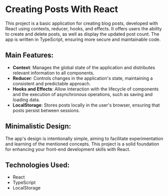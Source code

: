 # Creating Posts With React

This project is a basic application for creating blog posts, developed with React using contexts, reducer, hooks, and effects. It offers users the ability to create and delete posts, as well as display the updated post count. The app is written in TypeScript, ensuring more secure and maintainable code.

## Main Features:

- **Context**: Manages the global state of the application and distributes relevant information to all components.
- **Reducer**: Controls changes in the application's state, maintaining a consistent and predictable approach.
- **Hooks and Effects**: Allow interaction with the lifecycle of components and the execution of asynchronous operations, such as saving and loading data.
- **LocalStorage**: Stores posts locally in the user's browser, ensuring that posts persist between sessions.

## Minimalistic Design:

The app's design is intentionally simple, aiming to facilitate experimentation and learning of the mentioned concepts. This project is a solid foundation for enhancing your front-end development skills with React.

## Technologies Used:

- React
- TypeScript
- LocalStorage